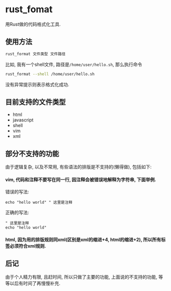 # rust_fomat
用Rust做的代码格式化工具.

## 使用方法

```bash
rust_format 文件类型 文件路径
```

比如, 我有一个shell文件, 路径是`/home/user/hello.sh`, 那么执行命令
```bash
rust_format --shell /home/user/hello.sh
```

没有异常提示则表示格式化成功.

## 目前支持的文件类型

- html
- javascript
- shell
- vim
- xml

## 部分不支持的功能

由于逻辑复杂, 以及不常用, 有些语法的排版是不支持的(懒得做), 包括如下:

#### vim, 代码和注释不要写在同一行, 因注释会被错误地解释为字符串, 下面举例.

错误的写法:
```vim
echo "hello world" " 这里是注释
```

正确的写法:
```vim
" 这里是注释
echo "hello world"
```

#### html, 因为用的排版规则同xml(区别是xml的缩进+4, html的缩进+2), 所以所有标签必须符合xml规则.

## 后记

由于个人精力有限, 且赶时间, 所以只做了主要的功能, 上面说的不支持的功能, 等等以后有时间了再慢慢补充.


